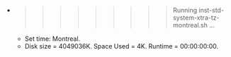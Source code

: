 * >>>>>>>>> Running inst-std-system-xtra-tz-montreal.sh ...
  * Set time: Montreal.
  * Disk size = 4049036K. Space Used = 4K. Runtime = 00:00:00:00.
